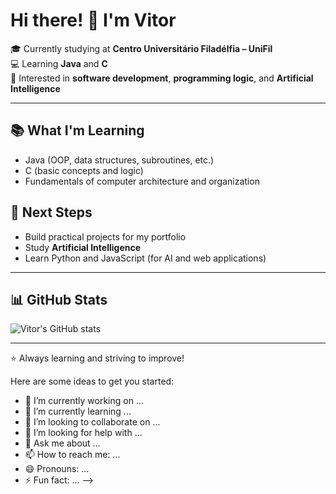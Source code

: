 # Hi there! 👋 I'm Vitor

🎓 Currently studying at **Centro Universitário Filadélfia – UniFil**  
💻 Learning **Java** and **C**  
🚀 Interested in **software development**, **programming logic**, and **Artificial Intelligence**  

---

## 📚 What I'm Learning
- Java (OOP, data structures, subroutines, etc.)
- C (basic concepts and logic)
- Fundamentals of computer architecture and organization

## 🎯 Next Steps
- Build practical projects for my portfolio
- Study **Artificial Intelligence**
- Learn Python and JavaScript (for AI and web applications)

---

## 📊 GitHub Stats
![Vitor's GitHub stats](https://github-readme-stats.vercel.app/api?username=vitorchimello-tech&show_icons=true&theme=tokyonight)

---

⭐ Always learning and striving to improve!


Here are some ideas to get you started:

- 🔭 I’m currently working on ...
- 🌱 I’m currently learning ...
- 👯 I’m looking to collaborate on ...
- 🤔 I’m looking for help with ...
- 💬 Ask me about ...
- 📫 How to reach me: ...
- 😄 Pronouns: ...
- ⚡ Fun fact: ...
-->
